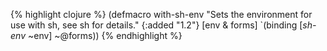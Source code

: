 {% highlight clojure %}
(defmacro with-sh-env
  "Sets the environment for use with sh, see sh for details."
  {:added "1.2"}
  [env & forms]
  `(binding [*sh-env* ~env]
     ~@forms))
{% endhighlight %}
